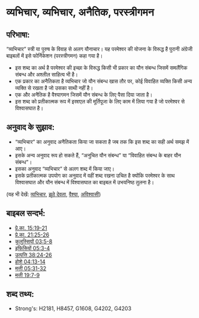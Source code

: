 # व्यभिचार, व्यभिचार, अनैतिक, परस्त्रीगमन #

## परिभाषा: ##

“व्यभिचार” स्त्री या पुरुष के विवाह से अलग यौनाचार। यह परमेश्वर की योजना के विरूद्ध है पुरानी अंग्रेजी बाइबलों में इसे फोर्निकेशन (परस्त्रीगमन) कहा गया है।

* इस शब्द का अर्थ है परमेश्वर की इच्छा के विरूद्ध किसी भी प्रकार का यौन संबन्ध जिसमें समलैंगिक संबन्ध और अश्लील साहित्य भी है।
* एक प्रकार का अनैतिकता है व्यभिचार जो यौन संबन्ध खास तौर पर, कोई विवाहित व्यक्ति किसी अन्य व्यक्ति से रखता है जो उसका साथी नहीं है।
* एक और अनैतिक है वैश्यागमन जिसमें यौन संबन्ध के लिए पैसा दिया जाता है।
* इस शब्द को प्रतीकात्मक रूप में इस्राएल की मूर्तिपूजा के लिए काम में लिया गया है जो परमेश्वर से विश्वासघात है।

## अनुवाद के सुझाव: ##

* “व्यभिचार” का अनुवाद अनैतिकता किया जा सकता है जब तक कि इस शब्द का सही अर्थ समझ में आए।
* इसके अन्य अनुवाद रूप हो सकते हैं, “अनुचित यौन संबन्ध” या “विवाहित संबन्ध के बाहर यौन संबन्ध”।
* इसका अनुवाद “व्यभिचार” से अलग शब्द में किया जाए।
* इसके प्रतीकात्मक उपयोग का अनुवाद में वहीं शब्द रखना उचित है क्योंकि परमेश्वर के साथ विश्वासघात और यौन संबन्ध में विश्वासघात का बाइबल में उभयनिष्ठ तुलना है।

(यह भी देखें: [व्यभिचार](../kt/adultery.md), [झूठे देवता](../kt/falsegod.md), [वैश्या](../other/prostitute.md), [अविश्वासी](../kt/unfaithful.md))

## बाइबल सन्दर्भ: ##

* [प्रे.का. 15:19-21](rc://hi/tn/help/act/15/19)
* [प्रे.का. 21:25-26](rc://hi/tn/help/act/21/25)
* [कुलुस्सियों 03:5-8](rc://hi/tn/help/col/03/05)
* [इफिसियों 05:3-4](rc://hi/tn/help/eph/05/03)
* [उत्पत्ति 38:24-26](rc://hi/tn/help/gen/38/24)
* [होशे 04:13-14](rc://hi/tn/help/hos/04/13)
* [मत्ती 05:31-32](rc://hi/tn/help/mat/05/31)
* [मत्ती 19:7-9](rc://hi/tn/help/mat/19/07)

## शब्द तथ्य: ##

* Strong's: H2181, H8457, G1608, G4202, G4203
